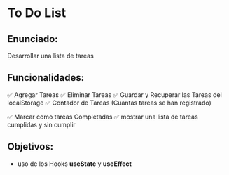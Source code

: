 # To Do List 

## Enunciado:

Desarrollar una lista de tareas

## Funcionalidades:
✅ Agregar Tareas
✅ Eliminar Tareas
✅ Guardar y Recuperar las Tareas del localStorage
✅ Contador de Tareas (Cuantas tareas se han registrado)


✅ Marcar como tareas Completadas
✅ mostrar una lista de tareas cumplidas y sin cumplir 

## Objetivos:

- uso de los Hooks **useState** y **useEffect**

